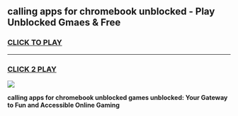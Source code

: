 
## calling apps for chromebook unblocked - Play Unblocked Gmaes & Free
<h3>
<a href="https://news.freeplayer.one?title=calling_apps_for_chromebook_unblocked&ref=16F">CLICK TO PLAY</a></h3>
<hr>

<h3>
<a href="https://news.freeplayer.one?title=calling_apps_for_chromebook_unblocked&ref=16F">CLICK 2 PLAY</a>
  
</h3>

<a href="https://news.freeplayer.one?title=calling_apps_for_chromebook_unblocked&ref=16F/"><img src="https://clearcache.store/games.png"></a>


**calling apps for chromebook unblocked games unblocked: Your Gateway to Fun and Accessible Online Gaming**
